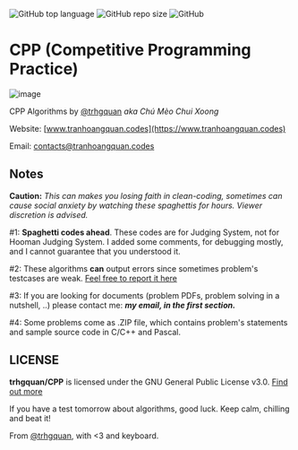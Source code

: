 ![GitHub top language](https://img.shields.io/github/languages/top/trhgquan/CPP?style=flat-square)
![GitHub repo size](https://img.shields.io/github/repo-size/trhgquan/CPP?style=flat-square)
![GitHub](https://img.shields.io/github/license/trhgquan/CPP?style=flat-square)

# CPP (Competitive Programming Practice)

![image](https://github.com/trhgquan/CPP/chumeochuixoong.png)

CPP Algorithms by [@trhgquan](https://github.com/trhgquan) _aka Chú Mèo Chui Xoong_

Website: [www.tranhoangquan.codes](https://www.tranhoangquan.codes)

Email: contacts@tranhoangquan.codes

## Notes
**Caution:**
_This can makes you losing faith in clean-coding, sometimes can cause social anxiety by watching these spaghettis for hours. Viewer discretion is advised._

\#1: **Spaghetti codes ahead**. These codes are for Judging System, not for Hooman Judging System. I added some comments, for debugging mostly, and I cannot guarantee that you understood it.

\#2: These algorithms __can__ output errors since sometimes problem's testcases are weak. [Feel free to report it here](https://github.com/trhgquan/CPP/issues)

\#3: If you are looking for documents (problem PDFs, problem solving in a nutshell, ..) please contact me: __*my email, in the first section.*__

\#4: Some problems come as .ZIP file, which contains problem's statements and sample source code in C/C++ and Pascal.

## LICENSE
__trhgquan/CPP__ is licensed under the GNU General Public License v3.0.
[Find out more](https://github.com/trhgquan/CPP/blob/master/LICENSE)

If you have a test tomorrow about algorithms, good luck. Keep calm, chilling and beat it!

From [@trhgquan](https://github.com/trhgquan), with <3 and keyboard.
